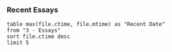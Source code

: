 ### Recent Essays
```dataview
table max(file.ctime, file.mtime) as "Recent Date"
from "3 - Essays"
sort file.ctime desc
limit 5
```

